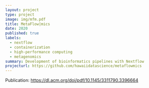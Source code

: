 ```yaml
---
layout: project
type: project
image: img/mfm.pdf
title: MetaFlow|mics
date: 2020
published: true
labels:
  - nextflow
  - containerization
  - high-performance computing
  - metagenomics
summary: Development of bioinformatics pipelines with Nextflow
projecturl: https://github.com/hawaiidatascience/metaflowmics
---
```


Publication: https://dl.acm.org/doi/pdf/10.1145/3311790.3396664
